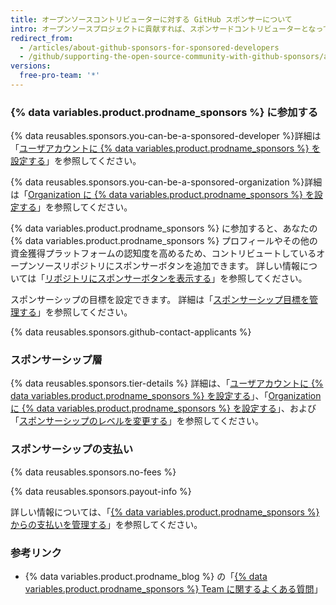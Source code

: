 ```yaml
---
title: オープンソースコントリビューターに対する GitHub スポンサーについて
intro: オープンソースプロジェクトに貢献すれば、スポンサードコントリビューターとなって、作業に対する報酬を得られます。
redirect_from:
  - /articles/about-github-sponsors-for-sponsored-developers
  - /github/supporting-the-open-source-community-with-github-sponsors/about-github-sponsors-for-sponsored-developers
versions:
  free-pro-team: '*'
---
```


### {% data variables.product.prodname_sponsors %} に参加する

{% data reusables.sponsors.you-can-be-a-sponsored-developer %}詳細は「[ユーザアカウントに {% data variables.product.prodname_sponsors %} を設定する](/github/supporting-the-open-source-community-with-github-sponsors/setting-up-github-sponsors-for-your-user-account)」を参照してください。

{% data reusables.sponsors.you-can-be-a-sponsored-organization %}詳細は「[Organization に {% data variables.product.prodname_sponsors %} を設定する](/github/supporting-the-open-source-community-with-github-sponsors/setting-up-github-sponsors-for-your-organization)」を参照してください。

{% data variables.product.prodname_sponsors %} に参加すると、あなたの {% data variables.product.prodname_sponsors %} プロフィールやその他の資金獲得プラットフォームの認知度を高めるため、コントリビュートしているオープンソースリポジトリにスポンサーボタンを追加できます。 詳しい情報については「[リポジトリにスポンサーボタンを表示する](/articles/displaying-a-sponsor-button-in-your-repository)」を参照してください。

スポンサーシップの目標を設定できます。 詳細は「[スポンサーシップ目標を管理する](/github/supporting-the-open-source-community-with-github-sponsors/managing-your-sponsorship-goal)」を参照してください。

{% data reusables.sponsors.github-contact-applicants %}

### スポンサーシップ層

{% data reusables.sponsors.tier-details %} 詳細は、「[ユーザアカウントに {% data variables.product.prodname_sponsors %} を設定する](/github/supporting-the-open-source-community-with-github-sponsors/setting-up-github-sponsors-for-your-user-account)」、「[Organization に {% data variables.product.prodname_sponsors %} を設定する](/github/supporting-the-open-source-community-with-github-sponsors/setting-up-github-sponsors-for-your-organization)」、および「[スポンサーシップのレベルを変更する](/articles/changing-your-sponsorship-tiers)」を参照してください。

### スポンサーシップの支払い

{% data reusables.sponsors.no-fees %}

{% data reusables.sponsors.payout-info %}

詳しい情報については、「[{% data variables.product.prodname_sponsors %}からの支払いを管理する](/github/supporting-the-open-source-community-with-github-sponsors/managing-your-payouts-from-github-sponsors)」を参照してください。

### 参考リンク
- {% data variables.product.prodname_blog %} の「[{% data variables.product.prodname_sponsors %} Team に関するよくある質問](https://github.blog/2019-06-12-faq-with-the-github-sponsors-team/)」
